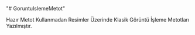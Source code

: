 "# GoruntuIslemeMetot" 

Hazır Metot Kullanmadan Resimler Üzerinde Klasik Görüntü İşleme Metotları Yazılmıştır.
